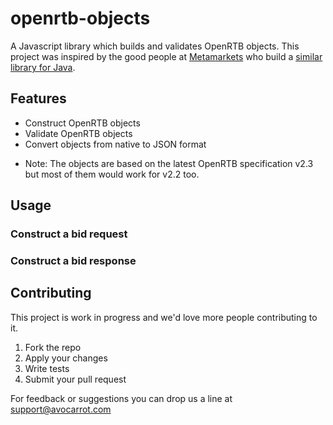 # openrtb-objects

A Javascript library which builds and validates OpenRTB objects. This project was inspired by the good people at [Metamarkets](https://metamarkets.com/) who build a [similar library for Java](https://github.com/metamx/rad-tech-datatypes). 

## Features

- Construct OpenRTB objects
- Validate OpenRTB objects
- Convert objects from native to JSON format

* Note: The objects are based on the latest OpenRTB specification v2.3 but most of them would work for v2.2 too.

## Usage

### Construct a bid request

### Construct a bid response

## Contributing

This project is work in progress and we'd love more people contributing to it. 

1. Fork the repo
2. Apply your changes
3. Write tests
4. Submit your pull request

For feedback or suggestions you can drop us a line at support@avocarrot.com